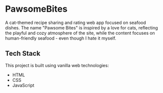 # PawsomeBites
A cat-themed recipe sharing and rating web app focused on seafood dishes. The name "Pawsome Bites" is inspired by a love for cats, reflecting the playful and cozy atmosphere of the site, while the content focuses on human-friendly seafood - even though I hate it myself.

## Tech Stack

This project is built using vanilla web technologies:

- HTML
- CSS
- JavaScript
